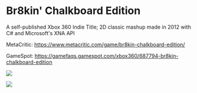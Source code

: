 # Br8kin' Chalkboard Edition

A self-published Xbox 360 Indie Title; 2D classic mashup made in 2012 with C# and Microsoft's XNA API

MetaCritic: https://www.metacritic.com/game/br8kin-chalkboard-edition/

GameSpot: https://gamefaqs.gamespot.com/xbox360/687794-br8kin-chalkboard-edition

[![](https://img.youtube.com/vi/9GYz4LEXC6I/0.jpg)](https://www.youtube.com/watch?v=9GYz4LEXC6I)

[![](https://img.youtube.com/vi/Y_2q5Xdd2j8/0.jpg)](https://www.youtube.com/watch?v=Y_2q5Xdd2j8)
